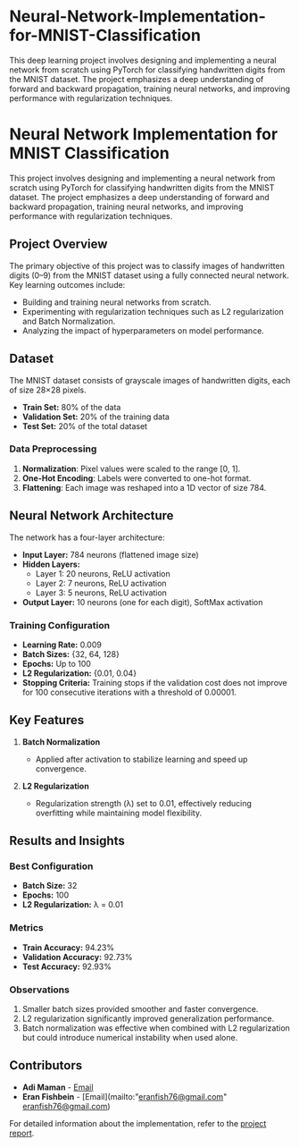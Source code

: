# Neural-Network-Implementation-for-MNIST-Classification
This deep learning project involves designing and implementing a neural network from scratch using PyTorch for classifying handwritten digits from the MNIST dataset. 
The project emphasizes a deep understanding of forward and backward propagation, training neural networks, and improving performance with regularization techniques.

# Neural Network Implementation for MNIST Classification

This project involves designing and implementing a neural network from scratch using PyTorch for classifying handwritten digits from the MNIST dataset. The project emphasizes a deep understanding of forward and backward propagation, training neural networks, and improving performance with regularization techniques.

## Project Overview

The primary objective of this project was to classify images of handwritten digits (0–9) from the MNIST dataset using a fully connected neural network. Key learning outcomes include:
- Building and training neural networks from scratch.
- Experimenting with regularization techniques such as L2 regularization and Batch Normalization.
- Analyzing the impact of hyperparameters on model performance.

## Dataset

The MNIST dataset consists of grayscale images of handwritten digits, each of size 28×28 pixels. 

- **Train Set:** 80% of the data
- **Validation Set:** 20% of the training data
- **Test Set:** 20% of the total dataset

### Data Preprocessing
1. **Normalization**: Pixel values were scaled to the range [0, 1].
2. **One-Hot Encoding**: Labels were converted to one-hot format.
3. **Flattening**: Each image was reshaped into a 1D vector of size 784.

## Neural Network Architecture

The network has a four-layer architecture:
- **Input Layer:** 784 neurons (flattened image size)
- **Hidden Layers:**
  - Layer 1: 20 neurons, ReLU activation
  - Layer 2: 7 neurons, ReLU activation
  - Layer 3: 5 neurons, ReLU activation
- **Output Layer:** 10 neurons (one for each digit), SoftMax activation

### Training Configuration
- **Learning Rate:** 0.009
- **Batch Sizes:** {32, 64, 128}
- **Epochs:** Up to 100
- **L2 Regularization:** {0.01, 0.04}
- **Stopping Criteria:** Training stops if the validation cost does not improve for 100 consecutive iterations with a threshold of 0.00001.

## Key Features

1. **Batch Normalization**
   - Applied after activation to stabilize learning and speed up convergence.

2. **L2 Regularization**
   - Regularization strength (λ) set to 0.01, effectively reducing overfitting while maintaining model flexibility.

## Results and Insights

### Best Configuration
- **Batch Size:** 32
- **Epochs:** 100
- **L2 Regularization:** λ = 0.01

### Metrics
- **Train Accuracy:** 94.23%
- **Validation Accuracy:** 92.73%
- **Test Accuracy:** 92.93%

### Observations
1. Smaller batch sizes provided smoother and faster convergence.
2. L2 regularization significantly improved generalization performance.
3. Batch normalization was effective when combined with L2 regularization but could introduce numerical instability when used alone.

## Contributors

- **Adi Maman** - [Email](mailto:adimaman22@gmail.com)
- **Eran Fishbein** - [Email](mailto:"eranfish76@gmail.com" <eranfish76@gmail.com>)

For detailed information about the implementation, refer to the [project report](https://github.com/adimaman22/Neural-Network-Implementation-for-MNIST-Classification/blob/main/Neural%20Network%20Implementation%20for%20MNIST%20Classification%20-%20report.pdf).

